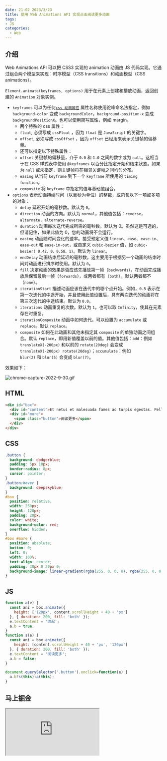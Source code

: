 ```yaml
---
date: 21:02 2023/3/23
title: 使用 Web Animations API 实现点击阅读更多动画
tags:
- JS
categories:  - Web
---
```

## 介绍
Web Animations API 可以把 CSS3 实现的 animation 动画由 JS 代码实现。它通过组合两个模型来实现：时序模型（CSS transitions）和动画模型（CSS animations）。

`Element.animate(keyframes, options)` 用于在元素上创建和播放动画，返回创建的 `Animation` 对象实例。
- `keyframes` 可以为任何[`css 动画属性`](https://developer.mozilla.org/en-US/docs/Web/CSS/CSS_animated_properties) 属性名称使用驼峰命名法指定，例如 `background-color` 变成 `backgroundColor`，`background-position-x` 变成 `backgroundPositionX`。也可以使用简写属性，例如 margin。
    - 两个特殊的 css 属性：
    - `float`, 必须写成 `cssFloat` ，因为 `float` 是 `JavaScript` 的关键字。
    - `offset`, 必须写成 `cssOffset` ，因为 `offset` 已经用来表示关键帧的偏移量。
    - 还可以指定以下特殊属性：
    - `offset` 关键帧的偏移量，介于 `0.0` 和 `1.0` 之间的数字或为 `null`。这相当于在 CSS 样式表中使用 `@keyframes` 以百分比指定开始和结束状态。如果为 `null` 或未指定，则关键帧将在相邻关键帧之间均匀分布。
    - `easing` 从当前 `keyframe` 到下一个 `keyframe` 所使用的 `timing function`。
    - `composite` 将 `keyframe` 中指定的值与基础值组合。
- `options` 表示动画持续时间（以毫秒为单位）的整数，或包含以下一项或多项的对象：
    - `delay` 延迟开始的毫秒数。默认为 `0`。
    - `direction` 动画的方向。默认为 `normal`，其他值包括：`reverse`，`alternate`，`alternate-reverse`。
    - `duration` 动画每次迭代完成所需的毫秒数。默认为 0。虽然这是可选的，但请记住，如果此值为 0，您的动画将不会运行。
    - `easing` 动画随时间变化的速率。接受预定义值 `linear`、`ease`、`ease-in`、`ease-out` 和 `ease-in-out`，或自定义 `cubic-bezier` 值，如 `cubic-bezier( 0.42、0、0.58、1)`。默认为 `linear`。
    - `endDelay` 动画结束后延迟的毫秒数。这主要用于根据另一个动画的结束时间对动画进行排序时使用。默认为 `0`。
    - `fill` 决定动画的效果是否应该先播放第一帧（`backwards`），在动画完成播放后保留最后一帧（`forwards`），或两者都有（`both`）。默认两者都不（`none`）。
    - `iterationStart` 描述动画应该在迭代中的哪个点开始。例如，`0.5` 表示在第一次迭代的中途开始，并且使用此值设置后，具有两次迭代的动画将在第三次迭代的中途结束。默认为 `0.0`。
    - `iterations` 动画重复的次数。默认为 `1`，也可以取 `Infinity`，使其在元素存在时重复。
    - `iterationComposite` 动画中如何迭代。可以设置为 `accumulate` 或 `replace`。默认 `replace`。
    - `composite` 如何在此动画和其他未指定其 `composite` 的单独动画之间组合。默认 `replace`，即用新值覆盖以前的值。其他值包括：`add`：例如 `translateX(-200px)` 和以前的 `rotate(20deg)` 会变成 `translateX(-200px) rotate(20deg)`；`accumulate`：例如 `blur(2)` 和 `blur(5)` 会变成 `blur(7)`。

效果如下：

![chrome-capture-2022-9-30.gif](https://p1-juejin.byteimg.com/tos-cn-i-k3u1fbpfcp/d491f3d43c424db09f11506b608b5313~tplv-k3u1fbpfcp-watermark.image?)

## HTML
```html
<div id="box">
  <div id="content">Et netus et malesuada fames ac turpis egestas. Pellentesque habitant morbi tristique senectus et netus et malesuada fames ac turpis egestas. Vestibulum tortor quam, feugiat vitae, ultricies eget, tempor sit amet, ante. Donec eu libero sit amet quam egestas semper. Aenean ultricies mi vitae est. Mauris placerat eleifend leo.</div>
  <div id="more">
    <span class="button">阅读更多</span>
  </div>
</div>
```

## CSS
```css
.button {
  background: dodgerblue;
  padding: 5px 10px;
  border-radius: 8px;
  cursor: pointer;
}
.button:hover {
  background: deepskyblue;
}
#box {
  position: relative;
  width: 250px;
  height: 120px;
  padding: 20px;
  color: white;
  background-color: red;
  overflow: hidden;
}
#box #more {
  position: absolute;
  bottom: 0;
  left: 0;
  width: 100%;
  text-align: center;
  padding: 30px 0 20px 0;
  background-image: linear-gradient(rgba(255, 0, 0, 0), rgba(255, 0, 0, 100));
}
```

## JS
```js
function a(e) {
  const ani = box.animate({
    height: ['120px', content.scrollHeight + 40 + 'px']
  }, { duration: 200, fill: 'both' });
  e.textContent = '收起';
  a.b = true;
}
function s(e) {
  const ani = box.animate({
    height: [content.scrollHeight + 40 + 'px', '120px']
  }, { duration: 200, fill: 'both' });
  e.textContent = '阅读更多';
  a.b = false;
}

document.querySelector('.button').onclick=function(e) {
  a.b?s(this):a(this);
}
```

## 马上掘金
<iframe src="https://code.juejin.cn/pen/7160312572833431583"></iframe>